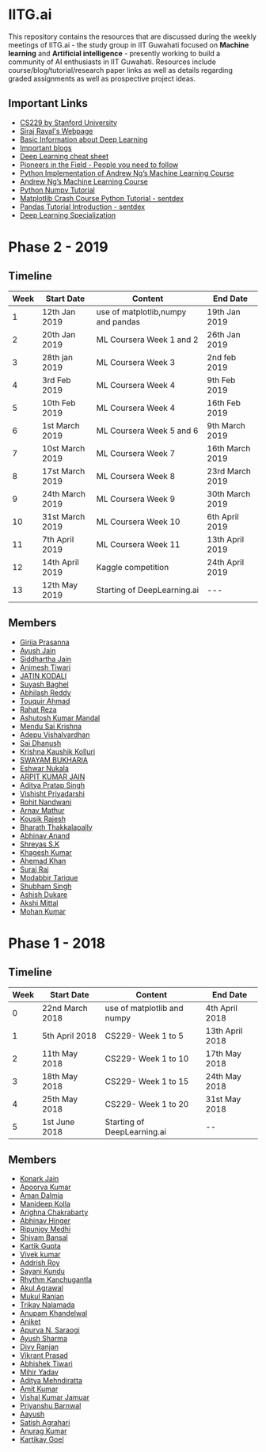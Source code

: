 # IITG.ai

This repository contains the resources that are discussed during the weekly meetings of IITG.ai - the study group in IIT Guwahati focused on **Machine learning** and **Artificial intelligence** - presently working to build a community of AI enthusiasts in IIT Guwahati. Resources include course/blog/tutorial/research paper links as well as details regarding graded assignments as well as prospective project ideas.

## Important Links
- [CS229 by Stanford University](http://cs229.stanford.edu/)
- [Siraj Raval's Webpage](http://www.sirajraval.com/)
- [Basic Information about Deep Learning](https://stats385.github.io/basicinfo)
- [Important blogs](https://stats385.github.io/blogs)
- [Deep Learning cheat sheet](https://stats385.github.io/cheat_sheet)
- [Pioneers in the Field - People you need to follow](https://stats385.github.io/personalities)
- [Python Implementation of Andrew Ng’s Machine Learning Course](https://medium.com/analytics-vidhya/python-implementation-of-andrew-ngs-machine-learning-course-part-1-6b8dd1c73d80)
- [Andrew Ng’s Machine Learning Course](https://www.coursera.org/learn/machine-learning)
- [Python Numpy Tutorial](http://cs231n.github.io/python-numpy-tutorial/)
- [Matplotlib Crash Course Python Tutorial - sentdex](https://pythonprogramming.net/matplotlib-python-3-basics-tutorial/)
- [Pandas Tutorial Introduction - sentdex](https://pythonprogramming.net/data-analysis-python-pandas-tutorial-introduction/)
- [Deep Learning Specialization](https://www.coursera.org/specializations/deep-learning)

# Phase 2 - 2019


  ## Timeline
  |Week   |Start Date        |Content                                            |End Date         |
  |-------|------------------|---------------------------------------------------|-----------------|
  | 1     | 12th Jan 2019    |use of matplotlib,numpy and pandas                 |19th Jan 2019    |
  | 2     | 20th Jan 2019    |ML Coursera Week 1 and 2                           |26th Jan 2019    |
  | 3     | 28th jan 2019    |ML Coursera Week 3                                 |2nd feb 2019     |
  | 4     | 3rd Feb 2019     |ML Coursera Week 4                                 |9th Feb 2019     |
  | 5     | 10th Feb 2019    |ML Coursera Week 4                                 |16th Feb 2019    |
  | 6     | 1st March 2019   |ML Coursera Week 5 and 6                           |9th March 2019   |
  | 7     | 10st March 2019  |ML Coursera Week 7                                 |16th March 2019  |
  | 8     | 17st March 2019  |ML Coursera Week 8                                 |23rd March 2019  |
  | 9     | 24th March 2019  |ML Coursera Week 9                                 |30th March 2019  |
  | 10    | 31st March 2019  |ML Coursera Week 10                                |6th April 2019   |
  | 11    | 7th April 2019   |ML Coursera Week 11                                |13th April 2019  |
  | 12    | 14th April 2019  |Kaggle competition                                 |24th April 2019  |
  | 13    | 12th May 2019    |Starting of DeepLearning.ai                        |---              |
  
## Members


- [Girija Prasanna](https://github.com/Demigo0000)
- [Ayush Jain](https://github.com/AJ-54)
- [Siddhartha Jain](https://github.com/siddhart18)
- [Animesh Tiwari](https://github.com/animeshrdso)
- [JATIN KODALI](https://github.com/JATIN42)
- [Suyash Baghel](https://github.com/suyashbaghel)
- [Abhilash Reddy](https://github.com/abhilashreddys)
- [Touquir Ahmad](https://github.com/Touquir)
- [Rahat Reza](https://github.com/Rahatrezaaa)
- [Ashutosh Kumar Mandal](https://github.com/ashutosh-iitg)
- [Mendu Sai Krishna](https://github.com/themendu)
- [Adepu Vishalvardhan](https://github.com/vishal-vardhan)
- [Sai Dhanush](https://github.com/dhanush1708)
- [Krishna Kaushik Kolluri](https://github.com/krishna-kaushik)
- [SWAYAM BUKHARIA](https://github.com/swayambukharia)
- [Eshwar Nukala](https://github.com/eshwar28)
- [ARPIT KUMAR JAIN](https://github.com/arpitkekri)
- [Aditya Pratap Singh](https://github.com/adityaiitg)
- [Vishisht Priyadarshi](https://github.com/vishishtpriyadarshi)
- [Rohit Nandwani](https://github.com/nandwani-rohit)
- [Arnav Mathur](https://github.com/arnav77)
- [Kousik Rajesh](https://github.com/kousikr26)
- [Bharath Thakkalapally](https://github.com/bharath2000)
- [Abhinav Anand](https://github.com/abhinav28071999) 
- [Shreyas S.K](https://github.com/shreyassks)
- [Khagesh Kumar](https://github.com/vgskhagesh)
- [Ahemad Khan](https://github.com/ahemadkhan)
- [Suraj Raj](https://github.com/Suraj3579)
- [Modabbir Tarique](https://github.com/modabbir24)
- [Shubham Singh](https://github.com/shubhamdvl)
- [Ashish Dukare](https://github.com/ashishdukare)
- [Akshi Mittal](https://github.com/Akshi13)
- [Mohan Kumar](https://github.com/mohan2106)






# Phase 1 - 2018

## Timeline
|Week   |Start Date        |Content                       |End Date         |
|-------|------------------|------------------------------|-----------------|
| 0     | 22nd March 2018  |use of matplotlib and numpy   |4th April 2018   |
| 1     | 5th April 2018   |CS229- Week 1 to 5            |13th April 2018  |
| 2     | 11th May 2018    |CS229- Week 1 to 10           |17th May 2018    |
| 3     | 18th May 2018    |CS229- Week 1 to 15           |24th May 2018    |
| 4     | 25th May 2018    |CS229- Week 1 to 20           |31st May 2018    |
| 5     | 1st June 2018    | Starting of DeepLearning.ai  | --              |

## Members

- [Konark Jain](https://github.com/konqr)
- [Apoorva Kumar](https://github.com/cybr17crwlr)
- [Aman Dalmia](http://github.com/dalmia)
- [Manideep Kolla](http://github.com/manideep2510)
- [Arighna Chakrabarty](http://github.com/ArighnaIITG)
- [Abhinav Hinger](https://github.com/abhinavhinger12)
- [Ripunjoy Medhi](http://github.com/ripunjoym)
- [Shivam Bansal](https://github.com/ratherlongname)
- [Kartik Gupta](https://github.com/workkartikgupta0007)
- [Vivek kumar](https://github.com/vivek0464)
- [Addrish Roy](https://github.com/Royadd)
- [Sayani Kundu](https://github.com/SayaniKundu)
- [Rhythm Kanchugantla](https://github.com/rhyth170101028)
- [Akul Agrawal](https://github.com/akulagrawal)
- [Mukul Ranjan](https://github.com/mukul54)
- [Trikay Nalamada](https://github.com/trikaynalamada)
- [Anupam Khandelwal](https://github.com/anupamkhandelwal)
- [Aniket](https://github.com/Aniket-Pratik)
- [Apurva N. Saraogi](https://github.com/apurva91)
- [Ayush Sharma](https://github.com/AShar97/)
- [Divy Ranjan](https://github.com/divyranjan17)
- [Vikrant Prasad](https://github.com/vikrantprasad5)
- [Abhishek Tiwari](https://github.com/Akainu18448)
- [Mihir Yadav](https://github.com/mihir-yadav)
- [Aditya Mehndiratta](https://github.com/addy369)
- [Amit Kumar](https://github.com/Amit152116Kumar)
- [Vishal Kumar Jamuar](https://github.com/Vishal-Kumar-Jamuar)
- [Priyanshu Barnwal](https://github.com/priyanshu3010)
- [Aayush](https://github.com/aayushsynth)
- [Satish Agrahari](https://github.com/Satish124816)
- [Anurag Kumar](https://github.com/iamANU)
- [Kartikay Goel](https://github.com/krtky123)
